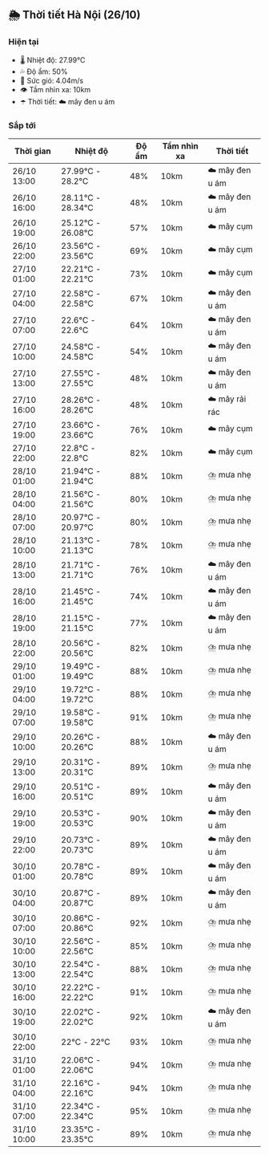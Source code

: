## 🌦️ Thời tiết Hà Nội (26/10)

### Hiện tại

- 🌡️ Nhiệt độ: 27.99℃
- 💦 Độ ẩm: 50%
- 💨 Sức gió: 4.04m/s
- 👁️ Tầm nhìn xa: 10km
- ☂️ Thời tiết: ☁️ mây đen u ám

### Sắp tới

| Thời gian | Nhiệt độ | Độ ẩm | Tầm nhìn xa | Thời tiết |
| --- | --- | --- | --- | --- |
| 26/10 13:00 | 27.99℃ - 28.2℃ | 48% | 10km | ☁️ mây đen u ám |
| 26/10 16:00 | 28.11℃ - 28.34℃ | 48% | 10km | ☁️ mây đen u ám |
| 26/10 19:00 | 25.12℃ - 26.08℃ | 57% | 10km | ☁️ mây cụm |
| 26/10 22:00 | 23.56℃ - 23.56℃ | 69% | 10km | ☁️ mây cụm |
| 27/10 01:00 | 22.21℃ - 22.21℃ | 73% | 10km | ☁️ mây cụm |
| 27/10 04:00 | 22.58℃ - 22.58℃ | 67% | 10km | ☁️ mây đen u ám |
| 27/10 07:00 | 22.6℃ - 22.6℃ | 64% | 10km | ☁️ mây đen u ám |
| 27/10 10:00 | 24.58℃ - 24.58℃ | 54% | 10km | ☁️ mây đen u ám |
| 27/10 13:00 | 27.55℃ - 27.55℃ | 48% | 10km | ☁️ mây đen u ám |
| 27/10 16:00 | 28.26℃ - 28.26℃ | 48% | 10km | ☁️ mây rải rác |
| 27/10 19:00 | 23.66℃ - 23.66℃ | 76% | 10km | ☁️ mây cụm |
| 27/10 22:00 | 22.8℃ - 22.8℃ | 82% | 10km | ☁️ mây cụm |
| 28/10 01:00 | 21.94℃ - 21.94℃ | 88% | 10km | ⛈️ mưa nhẹ |
| 28/10 04:00 | 21.56℃ - 21.56℃ | 80% | 10km | ⛈️ mưa nhẹ |
| 28/10 07:00 | 20.97℃ - 20.97℃ | 80% | 10km | ⛈️ mưa nhẹ |
| 28/10 10:00 | 21.13℃ - 21.13℃ | 78% | 10km | ⛈️ mưa nhẹ |
| 28/10 13:00 | 21.71℃ - 21.71℃ | 76% | 10km | ☁️ mây đen u ám |
| 28/10 16:00 | 21.45℃ - 21.45℃ | 74% | 10km | ☁️ mây đen u ám |
| 28/10 19:00 | 21.15℃ - 21.15℃ | 77% | 10km | ☁️ mây đen u ám |
| 28/10 22:00 | 20.56℃ - 20.56℃ | 82% | 10km | ⛈️ mưa nhẹ |
| 29/10 01:00 | 19.49℃ - 19.49℃ | 88% | 10km | ⛈️ mưa nhẹ |
| 29/10 04:00 | 19.72℃ - 19.72℃ | 88% | 10km | ⛈️ mưa nhẹ |
| 29/10 07:00 | 19.58℃ - 19.58℃ | 91% | 10km | ⛈️ mưa nhẹ |
| 29/10 10:00 | 20.26℃ - 20.26℃ | 88% | 10km | ☁️ mây đen u ám |
| 29/10 13:00 | 20.31℃ - 20.31℃ | 89% | 10km | ⛈️ mưa nhẹ |
| 29/10 16:00 | 20.51℃ - 20.51℃ | 89% | 10km | ☁️ mây đen u ám |
| 29/10 19:00 | 20.53℃ - 20.53℃ | 90% | 10km | ☁️ mây đen u ám |
| 29/10 22:00 | 20.73℃ - 20.73℃ | 89% | 10km | ☁️ mây đen u ám |
| 30/10 01:00 | 20.78℃ - 20.78℃ | 89% | 10km | ☁️ mây đen u ám |
| 30/10 04:00 | 20.87℃ - 20.87℃ | 89% | 10km | ☁️ mây đen u ám |
| 30/10 07:00 | 20.86℃ - 20.86℃ | 92% | 10km | ⛈️ mưa nhẹ |
| 30/10 10:00 | 22.56℃ - 22.56℃ | 85% | 10km | ⛈️ mưa nhẹ |
| 30/10 13:00 | 22.54℃ - 22.54℃ | 88% | 10km | ⛈️ mưa nhẹ |
| 30/10 16:00 | 22.22℃ - 22.22℃ | 91% | 10km | ⛈️ mưa nhẹ |
| 30/10 19:00 | 22.02℃ - 22.02℃ | 92% | 10km | ☁️ mây đen u ám |
| 30/10 22:00 | 22℃ - 22℃ | 93% | 10km | ⛈️ mưa nhẹ |
| 31/10 01:00 | 22.06℃ - 22.06℃ | 94% | 10km | ⛈️ mưa nhẹ |
| 31/10 04:00 | 22.16℃ - 22.16℃ | 94% | 10km | ⛈️ mưa nhẹ |
| 31/10 07:00 | 22.34℃ - 22.34℃ | 95% | 10km | ⛈️ mưa nhẹ |
| 31/10 10:00 | 23.35℃ - 23.35℃ | 89% | 10km | ⛈️ mưa nhẹ |
